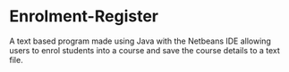 # Enrolment-Register
A text based program made using Java with the Netbeans IDE allowing users to enrol students into a course and save the course details to a text file.
